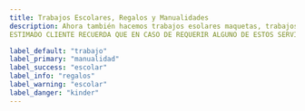 ```yaml
---
title: Trabajos Escolares, Regalos y Manualidades
description: Ahora también hacemos trabajos esolares maquetas, trabajos a computadora... También regalos con algún tipo de referencia, o manualidades.
ESTIMADO CLIENTE RECUERDA QUE EN CASO DE REQUERIR ALGUNO DE ESTOS SERVICIOS DEBES TOMAR EN CUENTA QUE SE TE COBRARÁ POR EL TIEMPO QUE TOME HACERLO, EL MATERIAL Y LA MANO DE OBRA. RECUERDA TAMBIÉN HACER TU PEDIDO CON TIEMPO.

label_default: "trabajo" 
label_primary: "manualidad"
label_success: "escolar"
label_info: "regalos"
label_warning: "escolar"
label_danger: "kinder"
---
```

